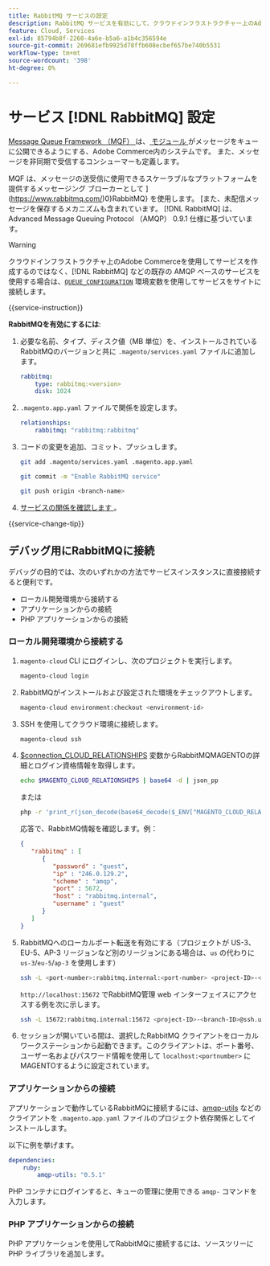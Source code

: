 ```yaml
---
title: RabbitMQ サービスの設定
description: RabbitMQ サービスを有効にして、クラウドインフラストラクチャー上のAdobe Commerceのメッセージキューを管理する方法について説明します。
feature: Cloud, Services
exl-id: 85794b8f-2260-4a6e-b5a6-a1b4c356594e
source-git-commit: 269681efb9925d78ffb608ecbef657be740b5531
workflow-type: tm+mt
source-wordcount: '398'
ht-degree: 0%

---
```


# サービス [!DNL RabbitMQ] 設定

[Message Queue Framework （MQF） ](https://experienceleague.adobe.com/docs/commerce-operations/configuration-guide/message-queues/message-queue-framework.html) は、[ モジュール ](https://experienceleague.adobe.com/en/docs/commerce-operations/implementation-playbook/glossary#module) がメッセージをキューに公開できるようにする、Adobe Commerce内のシステムです。 また、メッセージを非同期で受信するコンシューマーも定義します。

MQF は、メッセージの送受信に使用できるスケーラブルなプラットフォームを提供するメッセージング ブローカーとして ](https://www.rabbitmq.com/)0}RabbitMQ} を使用します。 [また、未配信メッセージを保存するメカニズムも含まれています。 [!DNL RabbitMQ] は、Advanced Message Queuing Protocol （AMQP） 0.9.1 仕様に基づいています。

>[!WARNING]
>
>クラウドインフラストラクチャ上のAdobe Commerceを使用してサービスを作成するのではなく、[!DNL RabbitMQ] などの既存の AMQP ベースのサービスを使用する場合は、[`QUEUE_CONFIGURATION`](../environment/variables-deploy.md#queue_configuration) 環境変数を使用してサービスをサイトに接続します。

{{service-instruction}}

**RabbitMQを有効にするには**:

1. 必要な名前、タイプ、ディスク値（MB 単位）を、インストールされているRabbitMQのバージョンと共に `.magento/services.yaml` ファイルに追加します。

   ```yaml
   rabbitmq:
       type: rabbitmq:<version>
       disk: 1024
   ```

1. `.magento.app.yaml` ファイルで関係を設定します。

   ```yaml
   relationships:
       rabbitmq: "rabbitmq:rabbitmq"
   ```

1. コードの変更を追加、コミット、プッシュします。

   ```bash
   git add .magento/services.yaml .magento.app.yaml
   ```

   ```bash
   git commit -m "Enable RabbitMQ service"
   ```

   ```bash
   git push origin <branch-name>
   ```

1. [ サービスの関係を確認します ](services-yaml.md#service-relationships)。

{{service-change-tip}}

## デバッグ用にRabbitMQに接続

デバッグの目的では、次のいずれかの方法でサービスインスタンスに直接接続すると便利です。

- ローカル開発環境から接続する
- アプリケーションからの接続
- PHP アプリケーションからの接続

### ローカル開発環境から接続する

1. `magento-cloud` CLI にログインし、次のプロジェクトを実行します。

   ```bash
   magento-cloud login
   ```

1. RabbitMQがインストールおよび設定された環境をチェックアウトします。

   ```bash
   magento-cloud environment:checkout <environment-id>
   ```

1. SSH を使用してクラウド環境に接続します。

   ```bash
   magento-cloud ssh
   ```

1. [$connection_CLOUD_RELATIONSHIPS](../application/properties.md#relationships) 変数からRabbitMQMAGENTOの詳細とログイン資格情報を取得します。

   ```bash
   echo $MAGENTO_CLOUD_RELATIONSHIPS | base64 -d | json_pp
   ```

   または

   ```bash
   php -r 'print_r(json_decode(base64_decode($_ENV["MAGENTO_CLOUD_RELATIONSHIPS"])));'
   ```

   応答で、RabbitMQ情報を確認します。例：

   ```json
   {
      "rabbitmq" : [
         {
            "password" : "guest",
            "ip" : "246.0.129.2",
            "scheme" : "amqp",
            "port" : 5672,
            "host" : "rabbitmq.internal",
            "username" : "guest"
         }
      ]
   }
   ```

1. RabbitMQへのローカルポート転送を有効にする（プロジェクトが US-3、EU-5、AP-3 リージョンなど別のリージョンにある場合は、``us`` の代わりに ``us-3``/``eu-5``/``ap-3`` を使用します）

   ```bash
   ssh -L <port-number>:rabbitmq.internal:<port-number> <project-ID>-<branch-ID>@ssh.us.magentosite.cloud
   ```

   `http://localhost:15672` でRabbitMQ管理 web インターフェイスにアクセスする例を次に示します。

   ```bash
   ssh -L 15672:rabbitmq.internal:15672 <project-ID>-<branch-ID>@ssh.us.magentosite.cloud
   ```

1. セッションが開いている間は、選択したRabbitMQ クライアントをローカルワークステーションから起動できます。このクライアントは、ポート番号、ユーザー名およびパスワード情報を使用して `localhost:<portnumber>` にMAGENTOするように設定されています。

### アプリケーションからの接続

アプリケーションで動作しているRabbitMQに接続するには、[amqp-utils](https://github.com/dougbarth/amqp-utils) などのクライアントを `.magento.app.yaml` ファイルのプロジェクト依存関係としてインストールします。

以下に例を挙げます。

```yaml
dependencies:
    ruby:
        amqp-utils: "0.5.1"
```

PHP コンテナにログインすると、キューの管理に使用できる `amqp-` コマンドを入力します。

### PHP アプリケーションからの接続

PHP アプリケーションを使用してRabbitMQに接続するには、ソースツリーに PHP ライブラリを追加します。
